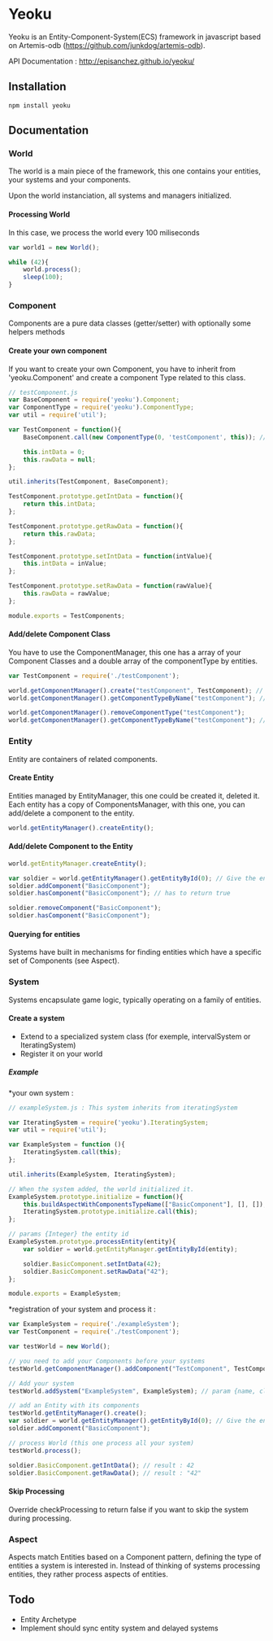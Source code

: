 # Yeoku
Yeoku is an Entity-Component-System(ECS) framework in javascript based on Artemis-odb (https://github.com/junkdog/artemis-odb).

API Documentation : http://episanchez.github.io/yeoku/

## Installation

```
npm install yeoku
```

## Documentation

### World

The world is a main piece of the framework, this one contains your entities, your systems and your components.

Upon the world instanciation, all systems and managers initialized.

#### Processing World

In this case, we process the world every 100 miliseconds
```javascript
var world1 = new World();

while (42){
	world.process();
	sleep(100);
}
```

### Component

Components are a pure data classes (getter/setter) with optionally some helpers methods

#### Create your own component

If you want to create your own Component, you have to inherit from 'yeoku.Component' and create a component Type related to this class.

```javascript
// testComponent.js
var BaseComponent = require('yeoku').Component;
var ComponentType = require('yeoku').ComponentType;
var util = require('util');

var TestComponent = function(){
	BaseComponent.call(new ComponentType(0, 'testComponent', this)); // params {id, name, copy of the component}	

	this.intData = 0;
	this.rawData = null;
};

util.inherits(TestComponent, BaseComponent);

TestComponent.prototype.getIntData = function(){
	return this.intData;
};

TestComponent.prototype.getRawData = function(){
	return this.rawData;
};

TestComponent.prototype.setIntData = function(intValue){
	this.intData = inValue;	
};

TestComponent.prototype.setRawData = function(rawValue){
	this.rawData = rawValue;
};

module.exports = TestComponents;
```

#### Add/delete Component Class

You have to use the ComponentManager, this one has a array of your Component Classes and a double array of the componentType by entities.

```javascript
var TestComponent = require('./testComponent');

world.getComponentManager().create("testComponent", TestComponent); // params {name, Component Class}
world.getComponentManager().getComponentTypeByName("testComponent"); // give the component type

world.getComponentManager().removeComponentType("testComponent");
world.getComponentManager().getComponentTypeByName("testComponent"); // undefined
```

### Entity

Entity are containers of related components.

#### Create Entity

Entities managed by EntityManager, this one could be created it, deleted it. 
Each entity has a copy of ComponentsManager, with this one, you can add/delete a component to the entity.

```javascript
world.getEntityManager().createEntity();
```

#### Add/delete Component to the Entity

```javascript
world.getEntityManager.createEntity();

var soldier = world.getEntityManager().getEntityById(0); // Give the entity last created
soldier.addComponent("BasicComponent");
soldier.hasComponent("BasicComponent"); // has to return true

soldier.removeComponent("BasicComponent");
soldier.hasComponent("BasicComponent");
```

#### Querying for entities

Systems have built in mechanisms for finding entities which have a specific set of Components (see Aspect).

### System

Systems encapsulate game logic, typically operating on a family of entities.

#### Create a system

* Extend to a specialized system class (for exemple, intervalSystem or IteratingSystem)
* Register it on your world

##### Example

*your own system : 

```javascript
// exampleSystem.js : This system inherits from iteratingSystem

var IteratingSystem = require('yeoku').IteratingSystem;
var util = require('util');

var ExampleSystem = function (){
	IteratingSystem.call(this);
};

util.inherits(ExampleSystem, IteratingSystem);

// When the system added, the world initialized it.
ExampleSystem.prototype.initialize = function(){
	this.buildAspectWithComponentsTypeName(["BasicComponent"], [], []); // build an Aspect with the name of componentType that you need all of them, just one of them or exclude all of them
	IteratingSystem.prototype.initialize.call(this);
};

// params {Integer} the entity id
ExampleSystem.prototype.processEntity(entity){
	var soldier = world.getEntityManager.getEntityById(entity);

	soldier.BasicComponent.setIntData(42);
	soldier.BasicComponent.setRawData("42");
};

module.exports = ExampleSystem;
```

*registration of your system and process it :
```javascript
var ExampleSystem = require('./exampleSystem');
var TestComponent = require('./testComponent');

var testWorld = new World();

// you need to add your Components before your systems
testWorld.getComponentManager().addComponent("TestComponent", TestComponent);

// Add your system
testWorld.addSystem("ExampleSystem", ExampleSystem); // param {name, class}

// add an Entity with its components
testWorld.getEntityManager().create();
var soldier = world.getEntityManager().getEntityById(0); // Give the entity last created
soldier.addComponent("BasicComponent");

// process World (this one process all your system)
testWorld.process();

soldier.BasicComponent.getIntData(); // result : 42
soldier.BasicComponent.getRawData(); // result : "42"
```

#### Skip Processing

Override checkProcessing to return false if you want to skip the system during processing.

### Aspect

Aspects match Entities based on a Component pattern, defining the type of entities a system is interested in. Instead of thinking of systems processing entities, they rather process aspects of entities.


## Todo

- Entity Archetype
- Implement should sync entity system and delayed systems
